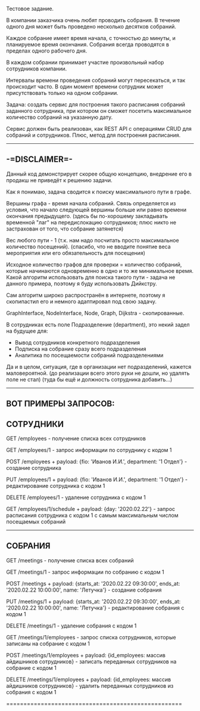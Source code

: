 Тестовое задание.

В компании заказчика очень любят проводить собрания. В течение одного дня может быть проведено несколько десятков собраний.

Каждое собрание имеет время начала, с точностью до минуты, и планируемое время окончания. Собрания всегда проводятся в 
пределах одного рабочего дня.

В каждом собрании принимает участие произвольный набор сотрудников компании.

Интервалы времени проведения собраний могут пересекаться, и так происходит часто. В один момент времени сотрудник может 
присутствовать только на одном собрании.

Задача: создать сервис для построения такого расписания собраний заданного сотрудника, при котором он сможет посетить 
максимальное количество собраний на указанную дату.

Сервис должен быть реализован, как REST API с операциями CRUD для собраний и сотрудников. Плюс, метод для построения расписания.

-----------------------------------------------------------------
-=DISCLAIMER=-
-----------------------------------------------------------------

Данный код демонстрирует скорее общую концепцию, внедрение его в продакш не приведёт к решению задачи.

Как я понимаю, задача сводится к поиску максимального пути в графе.

Вершины графа - время начала собраний. Связь определяется из условия, что начало следующей вершины больше или равно времени окончания предыдущего.
(здесь бы по-хорошему закладывать временной "лаг" на передислокацию сотрудников; плюс никто не застрахован от того, что собрание затянется)

Вес любого пути - 1 (т.к. нам надо посчитать просто максимальное количество посещений).
(спасибо, что не вводите понятие веса мероприятия или его обязательность для посещения)

Исходное количество графов для проверки = количество собраний, которые начинаются одновременно в одно и то же минимальное время.
Какой алгоритм использовать для поиска такого пути - задача не данного примера, поэтому я буду использовать Дийкстру.

Сам алгоритм широко распространён в интернете, поэтому я скопипастил его и немного адаптировал под свою задачу.

GraphInterface, NodeInterface, Node, Graph, Dijkstra - скопированные.

В сотрудниках есть поле Подразделение (department), это некий задел на будущее для:
- Вывод сотрудников конкретного подразделения
- Подписка на собрание сразу всего подразделения
- Аналитика по посещаемости собраний подразделениями

Да и в целом, ситуация, где в организации нет подразделений, кажется маловероятной.
(до реализации всего этого руки не дошли, но удалять поле не стал)
(туда бы ещё и должность сотрудника добавить...)

-----------------------------------------------------------------
ВОТ ПРИМЕРЫ ЗАПРОСОВ:
-----------------------------------------------------------------
СОТРУДНИКИ
-----------------------------------------------------------------

GET /employees - получение списка всех сотрудников

GET /employees/1 - запрос информации по сотруднику с кодом 1

POST /employees + payload: {fio: 'Иванов И.И.', department: '1 Отдел'} - создание сотрудника

PUT /employees/1 + payload: {fio: 'Иванов И.И.', department: '1 Отдел'} - редактирование сотрудника с кодом 1

DELETE /employees/1 - удаление сотрудника с кодом 1

GET /employees/1/schedule + payload: {day: '2020.02.22'} - запрос расписания сотрудника с кодом 1 с самым максимальным числом посещаемых собраний


-----------------------------------------------------------------
СОБРАНИЯ
-----------------------------------------------------------------

GET /meetings - получение списка всех собраний

GET /meetings/1 - запрос информации по собранию с кодом 1

POST /meetings + payload: {starts_at: '2020.02.22 09:30:00', ends_at: '2020.02.22 10:00:00', name: 'Летучка'} - создание собрания

PUT /meetings/1 + payload: {starts_at: '2020.02.22 09:30:00', ends_at: '2020.02.22 10:00:00', name: 'Летучка'} - редактирование собрания с кодом 1

DELETE /meetings/1 - удаление собрания с кодом 1

GET /meetings/1/employees - запрос списка сотрудников, которые записаны на собрание с кодом 1

POST /meetings/1/employees + payload: {id_employees: массив айдишников сотрудников} - записать переданных сотрудников на собрание с кодом 1

DELETE /meetings/1/employees + payload: {id_employees: массив айдишников сотрудников} - удалить переданных сотрудников из собрания с кодом 1

===================================================